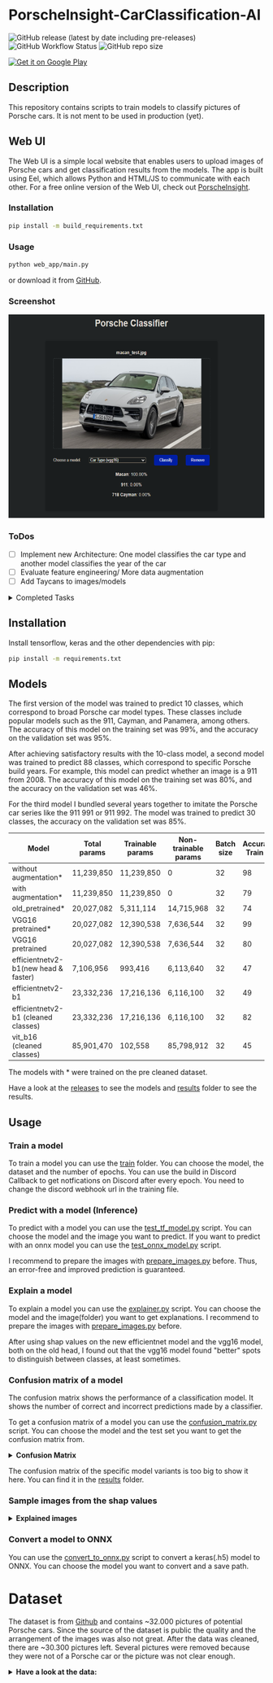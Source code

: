 # PorscheInsight-CarClassification-AI
![GitHub release (latest by date including pre-releases)](https://img.shields.io/github/v/release/Flippchen/PorscheInsight-CarClassification-AI?include_prereleases&style=flat-square) ![GitHub Workflow Status](https://img.shields.io/github/actions/workflow/status/Flippchen/PorscheInsight-CarClassification-AI/python.yaml?logoColor=blue&style=flat-square) ![GitHub repo size](https://img.shields.io/github/repo-size/Flippchen/PorscheInsight-CarClassification-AI?style=flat-square)

<a href='https://play.google.com/store/apps/details?id=com.flippchen.porsche_classifier'><img alt='Get it on Google Play' src='https://play.google.com/intl/en_us/badges/static/images/badges/en_badge_web_generic.png' height="70"/></a>
## Description
This repository contains scripts to train models to classify pictures of Porsche cars.
It is not ment to be used in production (yet).

## Web UI

The Web UI is a simple local website that enables users to upload images of Porsche cars and get classification results from the models. The app is built using Eel, which allows Python and HTML/JS to communicate with each other.
For a free online version of the Web UI, check out [PorscheInsight](https://classify.autos).
### Installation
```bash
pip install -m build_requirements.txt
```
### Usage
```bash
python web_app/main.py
```
or download it from [GitHub](https://github.com/Flippchen/PorscheInsight-CarClassification-AI/actions).
### Screenshot
<img alt="Screenshot of the Web UI" src="web_app/example_web_ui.png"  width="600" height="400">

### ToDos
- [ ] Implement new Architecture: One model classifies the car type and another model classifies the year of the car
- [ ] Evaluate feature engineering/ More data augmentation
- [ ] Add Taycans to images/models

<details>
<summary>Completed Tasks</summary>

- [x] Add ONNX export
- [x] Implement better Testing
- [x] Implement shap for feature importance
- [x] Add confusion matrix
- [x] Try a deeper/wider or different pretrained model to improve accuracy on the more classes dataset
- [x] Add a (web) app to use the models
- [X] Train on cleaned classes
- [x] Add onnx models to web UI to speedup and reduce size
- [x] Isnet model for bg remove
- [x] Bundle in one Binary
- [x] Add django web app
- [x] Train on cleaned classes with Vision Transformer
- [x] Add Android App
</details>


## Installation
Install tensorflow, keras and the other dependencies with pip:
```bash
pip install -m requirements.txt
```
## Models
The first version of the model was trained to predict 10 classes, which correspond to broad Porsche car model types. These classes include popular models such as the 911, Cayman, and Panamera, among others. The accuracy of this model on the training set was 99%, and the accuracy on the validation set was 95%.

After achieving satisfactory results with the 10-class model, a second model was trained to predict 88 classes, which correspond to specific Porsche build years. For example, this model can predict whether an image is a 911 from 2008. The accuracy of this model on the training set was 80%, and the accuracy on the validation set was 46%.

For the third model I bundled several years together to imitate the Porsche car series like the 911 991 or 911 992. The model was trained to predict 30 classes, the accuracy on the validation set was 85%.

| Model                                | Total params | Trainable params | Non-trainable params | Batch size | Accuracy Train % | Accuracy Val % | Number of classes |
|--------------------------------------|--------------|------------------|----------------------|------------|------------------|----------------|-------------------|
| without augmentation*                | 11,239,850   | 11,239,850       | 0                    | 32         | 98               | 78             | 10                |
| with augmentation*                   | 11,239,850   | 11,239,850       | 0                    | 32         | 79               | 74             | 10                |
| old_pretrained*                      | 20,027,082   | 5,311,114        | 14,715,968           | 32         | 74               | 72             | 10                |
| VGG16 pretrained*                    | 20,027,082   | 12,390,538       | 7,636,544            | 32         | 99               | 95             | 10                |
| VGG16 pretrained                     | 20,027,082   | 12,390,538       | 7,636,544            | 32         | 80               | 46             | 88                |
| efficientnetv2-b1(new head & faster) | 7,106,956    | 993,416          | 6,113,640            | 32         | 47               | 46             | 88                |
| efficientnetv2-b1                    | 23,332,236   | 17,216,136       | 6,116,100            | 32         | 49               | 46             | 88                |
| efficientnetv2-b1 (cleaned classes)  | 23,332,236   | 17,216,136       | 6,116,100            | 32         | 82               | 85             | 30                |
| vit_b16 (cleaned classes)            | 85,901,470   | 102,558          | 85,798,912           | 32         | 45               | 49             | 30                |

The models with * were trained on the pre cleaned dataset.

Have a look at the [releases](https://github.com/Flippchen/PorscheInsight-CarClassification-AI/releases) to see the models and [results](models/car_types/results) folder to see the results.

## Usage
### Train a model
To train a model you can use the [train](training) folder. You can choose the model, the dataset and the number of epochs.
You can use the build in Discord Callback to get notfications on Discord after every epoch. You need to change the discord webhook url in the training file.
### Predict with a model (Inference)
To predict with a model you can use the [test_tf_model.py](testing/test_tf_model.py) script. You can choose the model and the image you want to predict.
If you want to predict with an onnx model you can use the [test_onnx_model.py](testing/test_onnx_model.py) script.

I recommend to prepare the images with [prepare_images.py](testing/prepare_images.py) before. Thus, an error-free and improved prediction is guaranteed.
### Explain a model
To explain a model you can use the [explainer.py](metrics_insights/shap/explainer.py) script. You can choose the model and the image(folder) you want to get explanations.
I recommend to prepare the images with [prepare_images.py](testing/prepare_images.py) before.

After using shap values on the new efficientnet model and the vgg16 model, both on the old head, I found out that the vgg16 model found "better" spots to distinguish between classes, at least sometimes.

### Confusion matrix of a model
The confusion matrix shows the performance of a classification model. It shows the number of correct and incorrect predictions made by a classifier.

To get a confusion matrix of a model you can use the [confusion_matrix.py](metrics_insights/confusion_matrix/confusion_matrix.py) script. You can choose the model and the test set you want to get the confusion matrix from.
<details>
<summary><b>Confusion Matrix</b></summary>

<img alt="Confusion matrix for cat types" src="metrics_insights/confusion_matrix/results/cm_car_type.png"  width="700" height="700">

</details>

The confusion matrix of the specific model variants is too big to show it here. You can find it in the [results](metrics_insights/confusion_matrix/results) folder.

### Sample images from the shap values
<details>
<summary><b>Explained images</b></summary>


<img alt="Shap values for 911_1980" src="metrics_insights/shap/results/car_types/shap_values_911_1980.png"  width="700" height="280">
<img alt="Shap values for Cayman_2009" src="metrics_insights/shap/results/all_model_variants/shap_values_Cayman_2009.png"  width="700" height="280">
</details>


### Convert a model to ONNX
You can use the [convert_to_onnx.py](models/export_to_onnx.py) script to convert a keras(.h5) model to ONNX. You can choose the model you want to convert and a save path.
# Dataset
The dataset is from [Github](https://github.com/Flippchen/porsche-pictures) and contains ~32.000 pictures of potential Porsche cars.
Since the source of the dataset is public the quality and the arrangement of the images was also not great.
After the data was cleaned, there are ~30.300 pictures left. Several pictures were removed because they were not of a Porsche car or the picture was not clear enough.

<details>
<summary><b>Have a look at the data:</b></summary>

<img alt="Sample images from Dataset" src="models/car_types/results/sample_images.png"  width="700" height="700">
</details>
